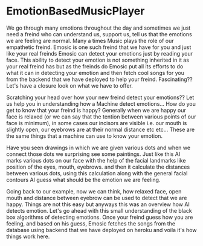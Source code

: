 # EmotionBasedMusicPlayer
We go through many emotions throughout the day and sometimes we just need a freind who can understand us, support us, tell us that the emotions we are feeling are normal. Many a times Music plays the role of our empathetic freind. Emosic is one such freind that we have for you and just like your real freinds Emosic can detect your emotions just by reading your face. This ability to detect your emotion is not something inherited in it as your real freind has but as the freinds do Emosic put all its efforts to do what it can in detecting your emotion and then fetch cool songs for you from the backend that we have deployed to help your freind. Fascinating?? Let's have a closure look on what we have to offer.

Scratching your head over how your new freind detect your emotions?? Let us help you in understanding how a Machine detect emotions...
How do you get to know that your freind is happy? Generally when we are happy our face is relaxed (or we can say that the tention between various points of our face is minimum), in some cases our incisors are visible i.e. our mouth is slightly open, our eyebrows are at their normal distance etc etc... These are the same things that a machine can use to know your emotion. 

Have you seen drawings in which we are given various dots and when we connect those dots we surprising see some paintings. Just like this AI marks various dots on our face with the help of the facial landmarks like position of the eyes, mouth, eyebrows. and then it calculate the distances between various dots, using this calculation along with the general facial contours AI guess what should be the emotion we are feeling.

Going back to our example, now we can think, how relaxed face, open mouth and distance between eyebrow can be used to detect that we are happy. Things are not this easy but anyways this was an overview how AI detects emotion. Let's go ahead with this small understanding of the black box algorithms of detecting emotions. 
Once your freind guess how you are feeling, and based on his guess, Emosic fetches the songs from the database using backend that we have deployed on heroku and voila it's how things work here.
